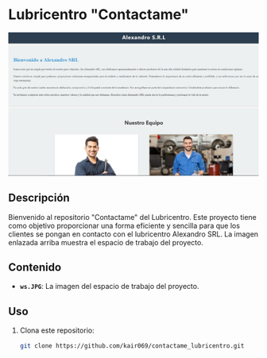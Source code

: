 # Lubricentro "Contactame"

![Imagen del Lubricentro](https://github.com/kair069/contactame_lubricentro/blob/26ca47f15d9f3dada56415e1e866b981ceec466f/ws.JPG)

## Descripción

Bienvenido al repositorio "Contactame" del Lubricentro. Este proyecto tiene como objetivo proporcionar una forma eficiente y sencilla para que los clientes se pongan en contacto con el lubricentro Alexandro SRL. La imagen enlazada arriba muestra el espacio de trabajo del proyecto.

## Contenido

- **`ws.JPG`**: La imagen del espacio de trabajo del proyecto.

## Uso

1. Clona este repositorio:

   ```bash
   git clone https://github.com/kair069/contactame_lubricentro.git
